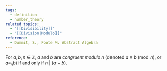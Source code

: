```yaml
---
tags:
  - definition
  - number_theory
related topics:
  - "[[Divisibility]]"
  - "[[Division|Modulo]]"
reference:
  - Dummit, S., Foote M. Abstract Algebra
---
```

For $a,b,n\in\mathbb{Z}$, $a$ and $b$ are _congruent modulo_ $n$ (denoted $a\equiv b\ (\operatorname{mod}\ n)$, or $a\equiv_n b$) if and only if $n\ |\ (a-b)$.